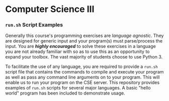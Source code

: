 # Computer Science III
### `run.sh` Script Examples

Generally this course's programming exercises are *language agnostic*.
They are designed for generic input and your program(s) must
parse/process the input.  You are ***highly encouraged*** to solve
these exercises in a language you are not already familiar with so as
to use this as an opportunity to expand your toolbox.  The vast 
majority of students choose to use Python 3.

To facilitate the use of any language, you are required to provide 
a `run.sh` script file that contains the commands to compile and 
execute your program as well as pass any command line arguments 
on to your program.  This will enable us to run your program on
the CSE server.  This repository provides examples of `run.sh` 
scripts for several major languages.  A basic "hello world" program
has been included to demonstrate usage.

